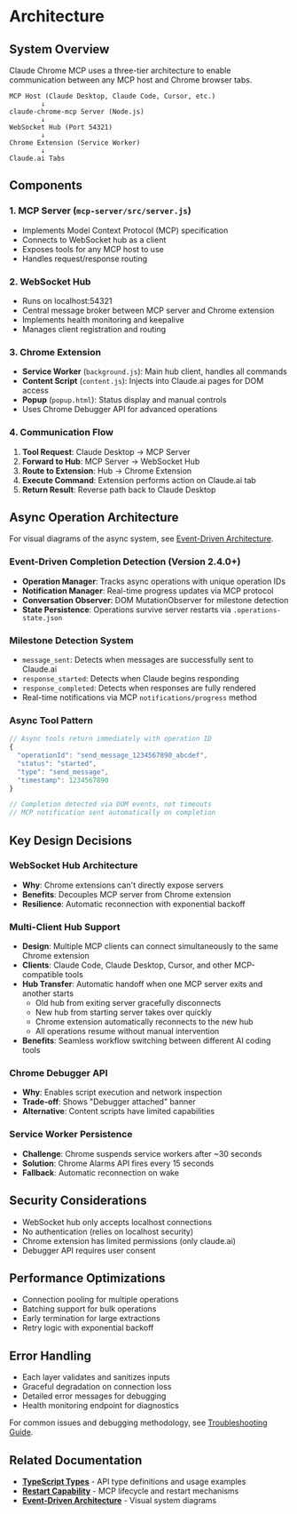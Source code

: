# Architecture

## System Overview

Claude Chrome MCP uses a three-tier architecture to enable communication between any MCP host and Chrome browser tabs.

```
MCP Host (Claude Desktop, Claude Code, Cursor, etc.)
        ↓
claude-chrome-mcp Server (Node.js)
        ↓
WebSocket Hub (Port 54321)
        ↓
Chrome Extension (Service Worker)
        ↓
Claude.ai Tabs
```

## Components

### 1. MCP Server (`mcp-server/src/server.js`)
- Implements Model Context Protocol (MCP) specification
- Connects to WebSocket hub as a client
- Exposes tools for any MCP host to use
- Handles request/response routing

### 2. WebSocket Hub
- Runs on localhost:54321
- Central message broker between MCP server and Chrome extension
- Implements health monitoring and keepalive
- Manages client registration and routing

### 3. Chrome Extension
- **Service Worker** (`background.js`): Main hub client, handles all commands
- **Content Script** (`content.js`): Injects into Claude.ai pages for DOM access
- **Popup** (`popup.html`): Status display and manual controls
- Uses Chrome Debugger API for advanced operations

### 4. Communication Flow

1. **Tool Request**: Claude Desktop → MCP Server
2. **Forward to Hub**: MCP Server → WebSocket Hub
3. **Route to Extension**: Hub → Chrome Extension
4. **Execute Command**: Extension performs action on Claude.ai tab
5. **Return Result**: Reverse path back to Claude Desktop

## Async Operation Architecture

For visual diagrams of the async system, see [Event-Driven Architecture](event-driven-architecture-diagram.md).

### Event-Driven Completion Detection (Version 2.4.0+)
- **Operation Manager**: Tracks async operations with unique operation IDs
- **Notification Manager**: Real-time progress updates via MCP protocol
- **Conversation Observer**: DOM MutationObserver for milestone detection
- **State Persistence**: Operations survive server restarts via `.operations-state.json`

### Milestone Detection System
- `message_sent`: Detects when messages are successfully sent to Claude.ai
- `response_started`: Detects when Claude begins responding
- `response_completed`: Detects when responses are fully rendered
- Real-time notifications via MCP `notifications/progress` method

### Async Tool Pattern
```javascript
// Async tools return immediately with operation ID
{
  "operationId": "send_message_1234567890_abcdef",
  "status": "started",
  "type": "send_message", 
  "timestamp": 1234567890
}

// Completion detected via DOM events, not timeouts
// MCP notification sent automatically on completion
```

## Key Design Decisions

### WebSocket Hub Architecture
- **Why**: Chrome extensions can't directly expose servers
- **Benefits**: Decouples MCP server from Chrome extension
- **Resilience**: Automatic reconnection with exponential backoff

### Multi-Client Hub Support
- **Design**: Multiple MCP clients can connect simultaneously to the same Chrome extension
- **Clients**: Claude Code, Claude Desktop, Cursor, and other MCP-compatible tools
- **Hub Transfer**: Automatic handoff when one MCP server exits and another starts
  - Old hub from exiting server gracefully disconnects
  - New hub from starting server takes over quickly
  - Chrome extension automatically reconnects to the new hub
  - All operations resume without manual intervention
- **Benefits**: Seamless workflow switching between different AI coding tools

### Chrome Debugger API
- **Why**: Enables script execution and network inspection
- **Trade-off**: Shows "Debugger attached" banner
- **Alternative**: Content scripts have limited capabilities

### Service Worker Persistence
- **Challenge**: Chrome suspends service workers after ~30 seconds
- **Solution**: Chrome Alarms API fires every 15 seconds
- **Fallback**: Automatic reconnection on wake

## Security Considerations

- WebSocket hub only accepts localhost connections
- No authentication (relies on localhost security)
- Chrome extension has limited permissions (only claude.ai)
- Debugger API requires user consent

## Performance Optimizations

- Connection pooling for multiple operations
- Batching support for bulk operations
- Early termination for large extractions
- Retry logic with exponential backoff

## Error Handling

- Each layer validates and sanitizes inputs
- Graceful degradation on connection loss
- Detailed error messages for debugging
- Health monitoring endpoint for diagnostics

For common issues and debugging methodology, see [Troubleshooting Guide](TROUBLESHOOTING.md).

## Related Documentation

- [**TypeScript Types**](TYPESCRIPT.md) - API type definitions and usage examples
- [**Restart Capability**](RESTART-CAPABILITY.md) - MCP lifecycle and restart mechanisms  
- [**Event-Driven Architecture**](event-driven-architecture-diagram.md) - Visual system diagrams